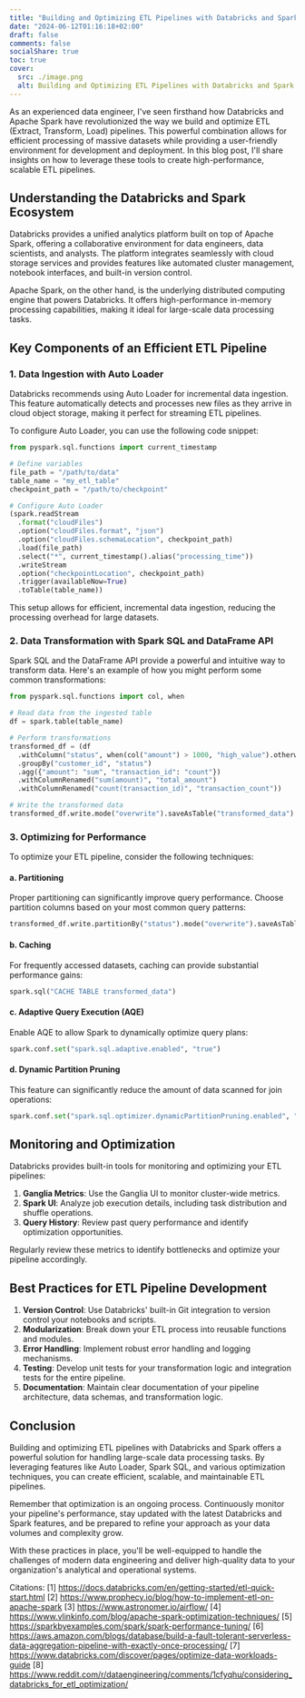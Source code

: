```yaml
---
title: "Building and Optimizing ETL Pipelines with Databricks and Spark"
date: "2024-06-12T01:16:18+02:00"
draft: false
comments: false
socialShare: true
toc: true
cover:
  src: ./image.png
  alt: Building and Optimizing ETL Pipelines with Databricks and Spark
---
```


As an experienced data engineer, I've seen firsthand how Databricks and Apache Spark have revolutionized the way we build and optimize ETL (Extract, Transform, Load) pipelines. This powerful combination allows for efficient processing of massive datasets while providing a user-friendly environment for development and deployment. In this blog post, I'll share insights on how to leverage these tools to create high-performance, scalable ETL pipelines.

## Understanding the Databricks and Spark Ecosystem

Databricks provides a unified analytics platform built on top of Apache Spark, offering a collaborative environment for data engineers, data scientists, and analysts. The platform integrates seamlessly with cloud storage services and provides features like automated cluster management, notebook interfaces, and built-in version control.

Apache Spark, on the other hand, is the underlying distributed computing engine that powers Databricks. It offers high-performance in-memory processing capabilities, making it ideal for large-scale data processing tasks.

## Key Components of an Efficient ETL Pipeline

### 1. Data Ingestion with Auto Loader

Databricks recommends using Auto Loader for incremental data ingestion. This feature automatically detects and processes new files as they arrive in cloud object storage, making it perfect for streaming ETL pipelines.

To configure Auto Loader, you can use the following code snippet:

```python
from pyspark.sql.functions import current_timestamp

# Define variables
file_path = "/path/to/data"
table_name = "my_etl_table"
checkpoint_path = "/path/to/checkpoint"

# Configure Auto Loader
(spark.readStream
  .format("cloudFiles")
  .option("cloudFiles.format", "json")
  .option("cloudFiles.schemaLocation", checkpoint_path)
  .load(file_path)
  .select("*", current_timestamp().alias("processing_time"))
  .writeStream
  .option("checkpointLocation", checkpoint_path)
  .trigger(availableNow=True)
  .toTable(table_name))
```

This setup allows for efficient, incremental data ingestion, reducing the processing overhead for large datasets.

### 2. Data Transformation with Spark SQL and DataFrame API

Spark SQL and the DataFrame API provide a powerful and intuitive way to transform data. Here's an example of how you might perform some common transformations:

```python
from pyspark.sql.functions import col, when

# Read data from the ingested table
df = spark.table(table_name)

# Perform transformations
transformed_df = (df
  .withColumn("status", when(col("amount") > 1000, "high_value").otherwise("normal"))
  .groupBy("customer_id", "status")
  .agg({"amount": "sum", "transaction_id": "count"})
  .withColumnRenamed("sum(amount)", "total_amount")
  .withColumnRenamed("count(transaction_id)", "transaction_count"))

# Write the transformed data
transformed_df.write.mode("overwrite").saveAsTable("transformed_data")
```

### 3. Optimizing for Performance

To optimize your ETL pipeline, consider the following techniques:

#### a. Partitioning

Proper partitioning can significantly improve query performance. Choose partition columns based on your most common query patterns:

```python
transformed_df.write.partitionBy("status").mode("overwrite").saveAsTable("transformed_data")
```

#### b. Caching

For frequently accessed datasets, caching can provide substantial performance gains:

```python
spark.sql("CACHE TABLE transformed_data")
```

#### c. Adaptive Query Execution (AQE)

Enable AQE to allow Spark to dynamically optimize query plans:

```python
spark.conf.set("spark.sql.adaptive.enabled", "true")
```

#### d. Dynamic Partition Pruning

This feature can significantly reduce the amount of data scanned for join operations:

```python
spark.conf.set("spark.sql.optimizer.dynamicPartitionPruning.enabled", "true")
```

## Monitoring and Optimization

Databricks provides built-in tools for monitoring and optimizing your ETL pipelines:

1. **Ganglia Metrics**: Use the Ganglia UI to monitor cluster-wide metrics.
2. **Spark UI**: Analyze job execution details, including task distribution and shuffle operations.
3. **Query History**: Review past query performance and identify optimization opportunities.

Regularly review these metrics to identify bottlenecks and optimize your pipeline accordingly.

## Best Practices for ETL Pipeline Development

1. **Version Control**: Use Databricks' built-in Git integration to version control your notebooks and scripts.
2. **Modularization**: Break down your ETL process into reusable functions and modules.
3. **Error Handling**: Implement robust error handling and logging mechanisms.
4. **Testing**: Develop unit tests for your transformation logic and integration tests for the entire pipeline.
5. **Documentation**: Maintain clear documentation of your pipeline architecture, data schemas, and transformation logic.

## Conclusion

Building and optimizing ETL pipelines with Databricks and Spark offers a powerful solution for handling large-scale data processing tasks. By leveraging features like Auto Loader, Spark SQL, and various optimization techniques, you can create efficient, scalable, and maintainable ETL pipelines.

Remember that optimization is an ongoing process. Continuously monitor your pipeline's performance, stay updated with the latest Databricks and Spark features, and be prepared to refine your approach as your data volumes and complexity grow.

With these practices in place, you'll be well-equipped to handle the challenges of modern data engineering and deliver high-quality data to your organization's analytical and operational systems.

Citations:
[1] https://docs.databricks.com/en/getting-started/etl-quick-start.html
[2] https://www.prophecy.io/blog/how-to-implement-etl-on-apache-spark
[3] https://www.astronomer.io/airflow/
[4] https://www.vlinkinfo.com/blog/apache-spark-optimization-techniques/
[5] https://sparkbyexamples.com/spark/spark-performance-tuning/
[6] https://aws.amazon.com/blogs/database/build-a-fault-tolerant-serverless-data-aggregation-pipeline-with-exactly-once-processing/
[7] https://www.databricks.com/discover/pages/optimize-data-workloads-guide
[8] https://www.reddit.com/r/dataengineering/comments/1cfyqhu/considering_databricks_for_etl_optimization/